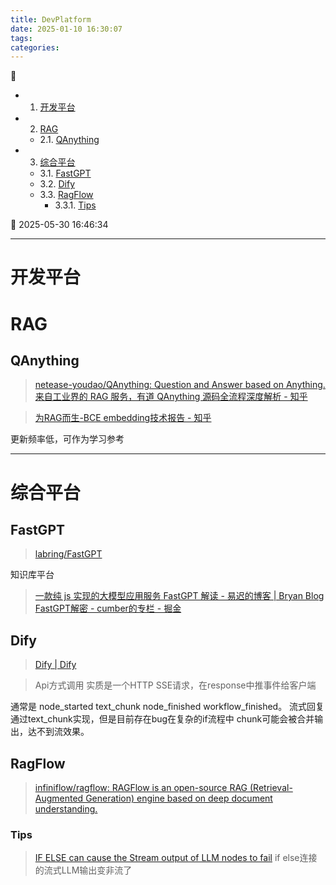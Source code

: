 ```yaml
---
title: DevPlatform
date: 2025-01-10 16:30:07
tags: 
categories: 
---
```


💠

- 1. [开发平台](#开发平台)
- 2. [RAG](#rag)
    - 2.1. [QAnything](#qanything)
- 3. [综合平台](#综合平台)
    - 3.1. [FastGPT](#fastgpt)
    - 3.2. [Dify](#dify)
    - 3.3. [RagFlow](#ragflow)
        - 3.3.1. [Tips](#tips)

💠 2025-05-30 16:46:34
****************************************
# 开发平台

# RAG

## QAnything
> [netease-youdao/QAnything: Question and Answer based on Anything.](https://github.com/netease-youdao/QAnything)  
> [来自工业界的 RAG 服务，有道 QAnything 源码全流程深度解析 - 知乎](https://zhuanlan.zhihu.com/p/697031773)  

> [为RAG而生-BCE embedding技术报告 - 知乎](https://zhuanlan.zhihu.com/p/681370855)  

更新频率低，可作为学习参考

************************

# 综合平台
## FastGPT
> [labring/FastGPT](https://github.com/labring/FastGPT)  

知识库平台

> [一款纯 js 实现的大模型应用服务 FastGPT 解读 - 易迟的博客 | Bryan Blog](https://hustyichi.github.io/2024/07/04/fastgpt/)  
> [FastGPT解密 - cumber的专栏 - 掘金](https://juejin.cn/column/7350107540326236169)  

## Dify
> [Dify | Dify](https://docs.dify.ai/zh-hans)  


> Api方式调用 实质是一个HTTP SSE请求，在response中推事件给客户端

通常是 node_started text_chunk node_finished workflow_finished。 流式回复通过text_chunk实现，但是目前存在bug在复杂的if流程中 chunk可能会被合并输出，达不到流效果。

## RagFlow
> [infiniflow/ragflow: RAGFlow is an open-source RAG (Retrieval-Augmented Generation) engine based on deep document understanding.](https://github.com/infiniflow/ragflow?tab=readme-ov-file)  

### Tips
> [IF ELSE can cause the Stream output of LLM nodes to fail](https://github.com/langgenius/dify/issues/12068) if else连接的流式LLM输出变非流了  


